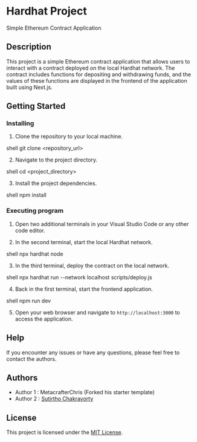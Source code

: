 # Hardhat Project
Simple Ethereum Contract Application

## Description

This project is a simple Ethereum contract application that allows users to interact with a contract deployed on the local Hardhat network. The contract includes functions for depositing and withdrawing funds, and the values of these functions are displayed in the frontend of the application built using Next.js.

## Getting Started

### Installing

1. Clone the repository to your local machine.

shell
git clone <repository_url>


2. Navigate to the project directory.

shell
cd <project_directory>


3. Install the project dependencies.

shell
npm install


### Executing program

1. Open two additional terminals in your Visual Studio Code or any other code editor.

2. In the second terminal, start the local Hardhat network.

shell
npx hardhat node


3. In the third terminal, deploy the contract on the local network.

shell
npx hardhat run --network localhost scripts/deploy.js


4. Back in the first terminal, start the frontend application.

shell
npm run dev


5. Open your web browser and navigate to `http://localhost:3000` to access the application.

## Help

If you encounter any issues or have any questions, please feel free to contact the authors.

## Authors
- Author 1 : MetacrafterChris  (Forked his starter template)
- Author 2 : [Sutirtho Chakravorty](mailto:sutirthochakravorty@gmail.com)


## License

This project is licensed under the [MIT License](https://license.md/).
